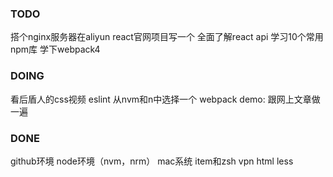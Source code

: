 ### TODO
搭个nginx服务器在aliyun
react官网项目写一个
全面了解react api
学习10个常用npm库
学下webpack4

### DOING
看后盾人的css视频
eslint
从nvm和n中选择一个
webpack demo: 跟网上文章做一遍


### DONE
github环境
node环境（nvm，nrm）
mac系统
item和zsh
vpn
html
less